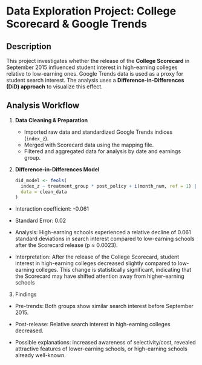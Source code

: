 
<h1>Data Exploration Project: College Scorecard & Google Trends</h1>

<h2>Description</h2>

This project investigates whether the release of the **College Scorecard** in September 2015 influenced student interest in high-earning colleges relative to low-earning ones. Google Trends data is used as a proxy for student search interest. The analysis uses a **Difference-in-Differences (DiD) approach** to visualize this effect.

## Analysis Workflow

1. **Data Cleaning & Preparation**  
   - Imported raw data and standardized Google Trends indices (`index_z`).  
   - Merged with Scorecard data using the mapping file.  
   - Filtered and aggregated data for analysis by date and earnings group.

2. **Difference-in-Differences Model**  
   ```r
   did_model <- feols(
     index_z ~ treatment_group * post_policy + i(month_num, ref = 1) | schname,
     data = clean_data
   )

 - Interaction coefficient: -0.061

 - Standard Error: 0.02

 - Analysis: High-earning schools experienced a relative decline of 0.061 standard deviations in search interest compared to low-earning schools after the Scorecard release (p ≈ 0.0023).
 - Interpretation: After the release of the College Scorecard, student interest in high-earning colleges decreased slightly compared to low-earning colleges. This change is statistically significant, indicating that the Scorecard may have shifted attention away from higher-earning schools

3. Findings

 - Pre-trends: Both groups show similar search interest before September 2015.

 - Post-release: Relative search interest in high-earning colleges decreased.

 - Possible explanations: increased awareness of selectivity/cost, revealed attractive features of lower-earning schools, or high-earning schools already well-known.
